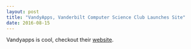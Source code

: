 ```yaml
---
layout: post
title: "VandyApps, Vanderbilt Computer Science Club Launches Site"
date: 2016-08-15
---
```


Vandyapps is cool, checkout their [website](http://adammgross.github.io).
